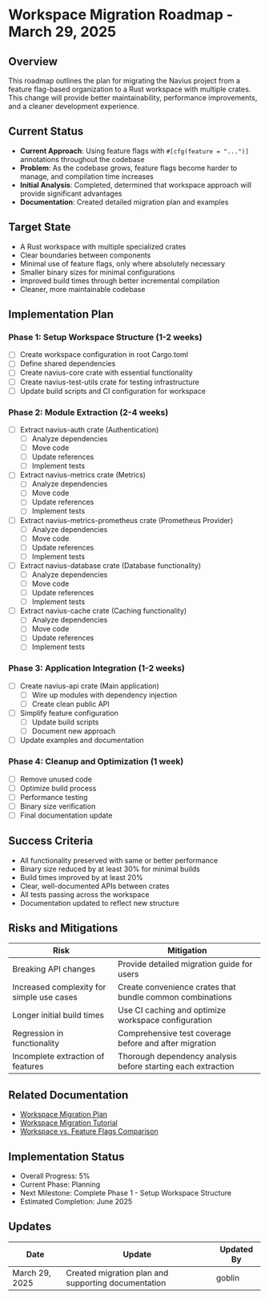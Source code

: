 # Workspace Migration Roadmap - March 29, 2025

## Overview

This roadmap outlines the plan for migrating the Navius project from a feature flag-based organization to a Rust workspace with multiple crates. This change will provide better maintainability, performance improvements, and a cleaner development experience.

## Current Status

- **Current Approach**: Using feature flags with `#[cfg(feature = "...")]` annotations throughout the codebase
- **Problem**: As the codebase grows, feature flags become harder to manage, and compilation time increases
- **Initial Analysis**: Completed, determined that workspace approach will provide significant advantages
- **Documentation**: Created detailed migration plan and examples

## Target State

- A Rust workspace with multiple specialized crates
- Clear boundaries between components
- Minimal use of feature flags, only where absolutely necessary
- Smaller binary sizes for minimal configurations
- Improved build times through better incremental compilation
- Cleaner, more maintainable codebase

## Implementation Plan

### Phase 1: Setup Workspace Structure (1-2 weeks)

- [ ] Create workspace configuration in root Cargo.toml
- [ ] Define shared dependencies
- [ ] Create navius-core crate with essential functionality
- [ ] Create navius-test-utils crate for testing infrastructure
- [ ] Update build scripts and CI configuration for workspace

### Phase 2: Module Extraction (2-4 weeks)

- [ ] Extract navius-auth crate (Authentication)
  - [ ] Analyze dependencies
  - [ ] Move code
  - [ ] Update references
  - [ ] Implement tests
- [ ] Extract navius-metrics crate (Metrics)
  - [ ] Analyze dependencies
  - [ ] Move code
  - [ ] Update references
  - [ ] Implement tests
- [ ] Extract navius-metrics-prometheus crate (Prometheus Provider)
  - [ ] Analyze dependencies
  - [ ] Move code
  - [ ] Update references
  - [ ] Implement tests
- [ ] Extract navius-database crate (Database functionality)
  - [ ] Analyze dependencies
  - [ ] Move code
  - [ ] Update references
  - [ ] Implement tests
- [ ] Extract navius-cache crate (Caching functionality)
  - [ ] Analyze dependencies
  - [ ] Move code
  - [ ] Update references
  - [ ] Implement tests

### Phase 3: Application Integration (1-2 weeks)

- [ ] Create navius-api crate (Main application)
  - [ ] Wire up modules with dependency injection
  - [ ] Create clean public API
- [ ] Simplify feature configuration
  - [ ] Update build scripts
  - [ ] Document new approach
- [ ] Update examples and documentation

### Phase 4: Cleanup and Optimization (1 week)

- [ ] Remove unused code
- [ ] Optimize build process
- [ ] Performance testing
- [ ] Binary size verification
- [ ] Final documentation update

## Success Criteria

- All functionality preserved with same or better performance
- Binary size reduced by at least 30% for minimal builds
- Build times improved by at least 20%
- Clear, well-documented APIs between crates
- All tests passing across the workspace
- Documentation updated to reflect new structure

## Risks and Mitigations

| Risk | Mitigation |
|------|------------|
| Breaking API changes | Provide detailed migration guide for users |
| Increased complexity for simple use cases | Create convenience crates that bundle common combinations |
| Longer initial build times | Use CI caching and optimize workspace configuration |
| Regression in functionality | Comprehensive test coverage before and after migration |
| Incomplete extraction of features | Thorough dependency analysis before starting each extraction |

## Related Documentation

- [Workspace Migration Plan](../roadmaps/workspace-migration-plan.md)
- [Workspace Migration Tutorial](../roadmaps/workspace-migration-tutorial.md)
- [Workspace vs. Feature Flags Comparison](../roadmaps/workspace-vs-feature-flags.md)

## Implementation Status

- Overall Progress: 5%
- Current Phase: Planning
- Next Milestone: Complete Phase 1 - Setup Workspace Structure
- Estimated Completion: June 2025

## Updates

| Date | Update | Updated By |
|------|--------|------------|
| March 29, 2025 | Created migration plan and supporting documentation | goblin | 